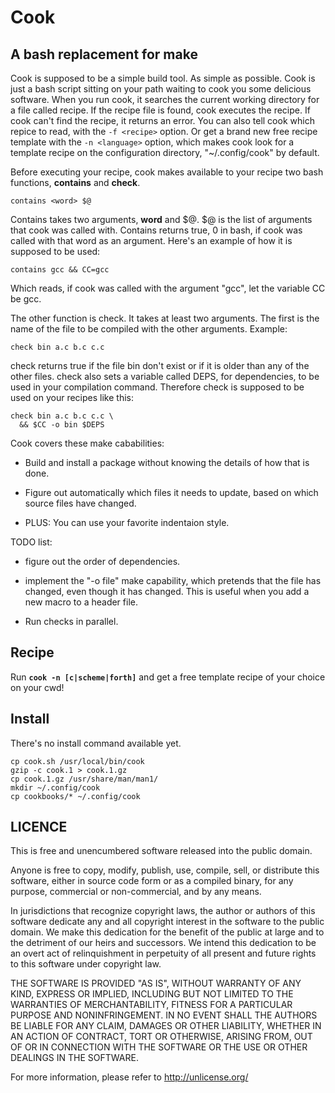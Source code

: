 
# Cook

## A bash replacement for make

Cook is supposed to be a simple build tool. As simple as possible. Cook is just a bash script sitting on your path waiting to cook you some delicious software. When you run cook, it searches the current working directory for a file called recipe. If the recipe file is found, cook executes the recipe. If cook can't find the recipe, it returns an error. You can also tell cook which repice to read, with the `-f <recipe>` option. Or get a brand new free recipe template with the `-n <language>` option, which makes cook look for a template recipe on the configuration directory, "~/.config/cook" by default.

Before executing your recipe, cook makes available to your recipe two bash functions, **contains** and **check**.

    contains <word> $@

Contains takes two arguments, **word** and $@. $@ is the list of arguments that cook was called with. Contains returns true, 0 in bash, if cook was called with that word as an argument. Here's an example of how it is supposed to be used:

    contains gcc && CC=gcc

Which reads, if cook was called with the argument "gcc", let the variable CC be gcc.

The other function is check. It takes at least two arguments. The first is the name of the file to be compiled with the other arguments. Example:

    check bin a.c b.c c.c

check returns true if the file bin don't exist or if it is older than any of the other files. check also sets a variable called DEPS, for dependencies, to be used in your compilation command. Therefore check is supposed to be used on your recipes like this:

    check bin a.c b.c c.c \
      && $CC -o bin $DEPS

Cook covers these make cababilities:

 - Build and install a package without
   knowing the details of how that is done.

 - Figure out automatically which files it
   needs to update, based on which source files
   have changed.

 - PLUS: You can use your favorite indentaion style.

TODO list:

 - figure out the order of dependencies.

 - implement the "-o file" make capability,
   which pretends that the file has changed, even though
   it has changed. This is useful when you
   add a new macro to a header file.

 - Run checks in parallel.

## Recipe

Run **`cook -n [c|scheme|forth]`** and
get a free template recipe of your choice on your cwd!

## Install

There's no install command available yet.

    cp cook.sh /usr/local/bin/cook
    gzip -c cook.1 > cook.1.gz
    cp cook.1.gz /usr/share/man/man1/
    mkdir ~/.config/cook
    cp cookbooks/* ~/.config/cook

## LICENCE

This is free and unencumbered software released into the public domain.

Anyone is free to copy, modify, publish, use, compile, sell, or
distribute this software, either in source code form or as a compiled
binary, for any purpose, commercial or non-commercial, and by any
means.

In jurisdictions that recognize copyright laws, the author or authors
of this software dedicate any and all copyright interest in the
software to the public domain. We make this dedication for the benefit
of the public at large and to the detriment of our heirs and
successors. We intend this dedication to be an overt act of
relinquishment in perpetuity of all present and future rights to this
software under copyright law.

THE SOFTWARE IS PROVIDED "AS IS", WITHOUT WARRANTY OF ANY KIND,
EXPRESS OR IMPLIED, INCLUDING BUT NOT LIMITED TO THE WARRANTIES OF
MERCHANTABILITY, FITNESS FOR A PARTICULAR PURPOSE AND NONINFRINGEMENT.
IN NO EVENT SHALL THE AUTHORS BE LIABLE FOR ANY CLAIM, DAMAGES OR
OTHER LIABILITY, WHETHER IN AN ACTION OF CONTRACT, TORT OR OTHERWISE,
ARISING FROM, OUT OF OR IN CONNECTION WITH THE SOFTWARE OR THE USE OR
OTHER DEALINGS IN THE SOFTWARE.

For more information, please refer to <http://unlicense.org/>
